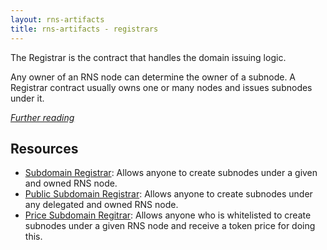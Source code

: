 ```yaml
---
layout: rns-artifacts
title: rns-artifacts - registrars
---
```


The Registrar is the contract that handles the domain issuing logic.

Any owner of an RNS node can determine the owner of a subnode. A Registrar contract usually owns one or many nodes and issues subnodes under it.

_[Further reading](https://docs.rns.rifos.org/Architecture/Registrar)_

## Resources

- [Subdomain Registrar](Subdomain-Registrar): Allows anyone to create subnodes under a given and owned RNS node.
- [Public Subdomain Registrar](Public-Subdomain-Registrar): Allows anyone to create subnodes under any delegated  and owned RNS node.
- [Price Subdomain Regitrar](Price-Subdomain-Registrar): Allows anyone who is whitelisted to create subnodes under a given RNS node and receive a token price for doing this.
